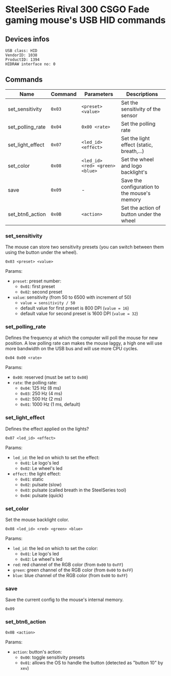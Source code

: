 # SteelSeries Rival 300 CSGO Fade gaming mouse's USB HID commands


## Devices infos

    USB class: HID
    VendorID: 1038
    ProductID: 1394
    HIDRAW interface no: 0


## Commands

| Name              | Command  | Parameters                      | Descriptions                                   |
|-------------------|----------|---------------------------------|------------------------------------------------|
| set_sensitivity   | `0x03`   | `<preset> <value>`              | Set the sensitivity of the sensor              |
| set_polling_rate  | `0x04`   | `0x00 <rate>`                   | Set the polling rate                           |
| set_light_effect  | `0x07`   | `<led_id> <effect>`             | Set the light effect (static, breath,...)      |
| set_color         | `0x08`   | `<led_id> <red> <green> <blue>` | Set the wheel and logo backlight's             |
| save              | `0x09`   | -                               | Save the configuration to the mouse's memory   |
| set_btn6_action   | `0x0B`   | `<action>`                      | Set the action of button under the wheel       |

### set_sensitivity

The mouse can store two sensitivity presets (you can switch between them using
the button under the wheel).

    0x03 <preset> <value>

Params:

* `preset`: preset number:
  * `0x01`: first preset
  * `0x02`: second preset
* `value`: sensitivity (from 50 to 6500 with increment of 50)
  * `value = sensitivity / 50`
  * default value for first preset is 800 DPI (`value = 16`)
  * default value for second preset is 1600 DPI (`value = 32`)

### set_polling_rate

Defines the frequency at which the computer will poll the mouse for new
position. A low polling rate can makes the mouse laggy, a high one will use
more bandwidth on the USB bus and will use more CPU cycles.

    0x04 0x00 <rate>

Params:

* `0x00`: reserved (must be set to `0x00`)
* `rate`: the polling rate:
   * `0x04`: 125 Hz (8 ms)
   * `0x03`: 250 Hz (4 ms)
   * `0x02`: 500 Hz (2 ms)
   * `0x01`: 1000 Hz (1 ms, default)

### set_light_effect

Defines the effect applied on the lights?

    0x07 <led_id> <effect>

Params:

* `led_id`: the led on which to set the effect:
  * `0x01`: Le logo's led
  * `0x02`: Le wheel's led
* `effect`: the light effect:
  * `0x01`: static
  * `0x02`: pulsate (slow)
  * `0x03`: pulsate (called breath in the SteelSeries tool)
  * `0x04`: pulsate (quick)

### set_color

Set the mouse backlight color.

    0x08 <led_id> <red> <green> <blue>

Params:

* `led_id`: the led on which to set the color:
  * `0x01`: Le logo's led
  * `0x02`: Le wheel's led
* `red`: red channel of the RGB color (from `0x00` to `0xFF`)
* `green`: green channel of the RGB color (from `0x00` to `0xFF`)
* `blue`: blue channel of the RGB color (from `0x00` to `0xFF`)

### save

Save the current config to the mouse's internal memory.

    0x09

### set_btn6_action

    0x0B <action>

Params:

* `action`: button's action:
  * `0x00`: toggle sensitivity presets
  * `0x01`: allows the OS to handle the button (detected as "button 10" by `xev`)


